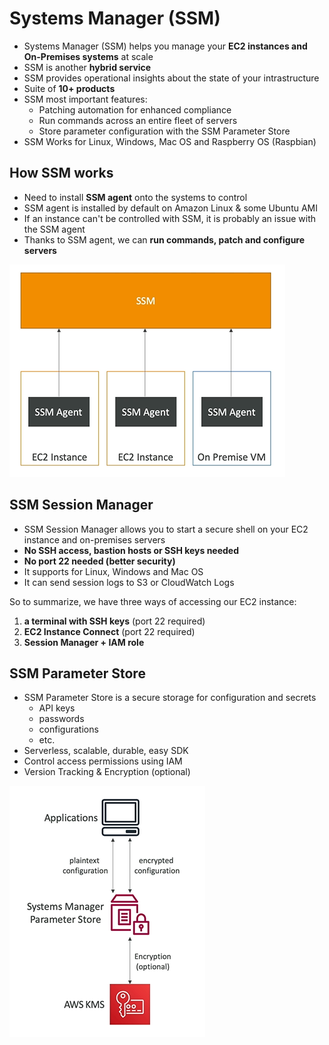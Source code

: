 # Systems Manager (SSM)  

- Systems Manager (SSM) helps you manage your **EC2 instances and On-Premises systems** at scale
- SSM is another **hybrid service**
- SSM provides operational insights about the state of your intrastructure
- Suite of **10+ products**
- SSM most important features:
    - Patching automation for enhanced compliance
    - Run commands across an entire fleet of servers
    - Store parameter configuration with the SSM Parameter Store
- SSM Works for Linux, Windows, Mac OS and Raspberry OS (Raspbian)

## How SSM works

- Need to install **SSM agent** onto the systems to control
- SSM agent is installed by default on Amazon Linux & some Ubuntu AMI
- If an instance can't be controlled with SSM, it is probably an issue with the SSM agent
- Thanks to SSM agent,  we can **run commands, patch and configure servers**

![Systems Manager](../../images/deploy/systems_manager.png)

## SSM Session Manager

- SSM Session Manager allows you to start a secure shell on your EC2 instance and on-premises servers 
- **No SSH access, bastion hosts or SSH keys needed**
- **No port 22 needed (better security)**
- It supports for Linux, Windows and Mac OS
- It can send session logs to S3 or CloudWatch Logs

So to summarize, we have three ways of accessing our EC2 instance:
1. **a terminal with SSH keys** (port 22 required)
2. **EC2 Instance Connect** (port 22 required)
3. **Session Manager + IAM role**

## SSM Parameter Store  

- SSM Parameter Store is a secure storage for configuration and secrets
    - API keys
    - passwords
    - configurations
    - etc.
- Serverless, scalable, durable, easy SDK
- Control access permissions using IAM
- Version Tracking & Encryption (optional)

![SSM Parameter Store ](../../images/deploy/ssm_parameter_store.png)
